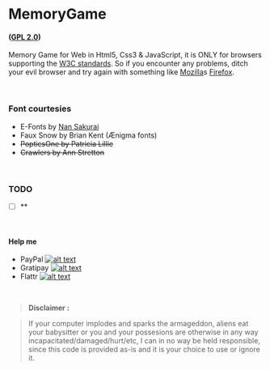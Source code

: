 # MemoryGame
#### ([GPL 2.0](https://www.gnu.org/licenses/gpl-2.0.html))
Memory Game for Web in Html5, Css3 & JavaScript, it is ONLY for browsers supporting the [W3C standards](https://www.w3.org/standards/). So if you encounter any problems, ditch your evil browser and try again with something like [Mozilla](https://www.mozilla.org)s [Firefox](https://www.mozilla.org/en-US/firefox/).

<br>

### Font courtesies
- E-Fonts by [Nan Sakurai](http://www.n-plus.jp/)
- Faux Snow by Brian Kent (Ænigma fonts)
- ~~PopticsOne by Patricia Lillie~~
- ~~Crawlers by Ann Stretton~~

<br>

### TODO
- [ ] **

<br>

#### Help me
- PayPal [![alt text](https://www.paypalobjects.com/en_GB/i/btn/btn_donate_SM.gif "Onetime PayPal donation")](https://www.paypal.com/cgi-bin/webscr?cmd=_s-xclick&hosted_button_id=MTUK6NZQ6URX8)
- Gratipay [![alt text](https://img.shields.io/gratipay/AskeFC.svg "Weekly Gratipay donation")](https://gratipay.com/AskeFC)
- Flattr [![alt text](https://api.flattr.com/button/flattr-badge-large.png "Monthly Flattr donation")](https://flattr.com/profile/Mandrake)

<br>

> **Disclaimer :**

> If your computer implodes and sparks the armageddon, aliens eat your babysitter or you and your possesions are otherwise in any way incapacitated/damaged/hurt/etc, I can in no way be held responsible, since this code is provided as-is and it is your choice to use or ignore it.
